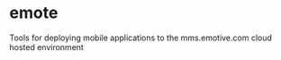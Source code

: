 emote
=====

Tools for deploying mobile applications to the mms.emotive.com cloud hosted environment